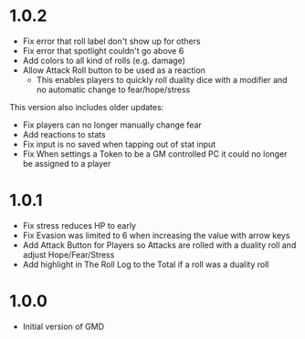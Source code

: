 # 1.0.2

- Fix error that roll label don't show up for others
- Fix error that spotlight couldn't go above 6
- Add colors to all kind of rolls (e.g. damage)
- Allow Attack Roll button to be used as a reaction
  - This enables players to quickly roll duality dice with a modifier and no automatic change to fear/hope/stress
  
This version also includes older updates:

- Fix players can no longer manually change fear
- Add reactions to stats
- Fix input is no saved when tapping out of stat input
- Fix When settings a Token to be a GM controlled PC it could no longer be assigned to a player

# 1.0.1

- Fix stress reduces HP to early
- Fix Evasion was limited to 6 when increasing the value with arrow keys
- Add Attack Button for Players so Attacks are rolled with a duality roll and adjust Hope/Fear/Stress
- Add highlight in The Roll Log to the Total if a roll was a duality roll

# 1.0.0

- Initial version of GMD